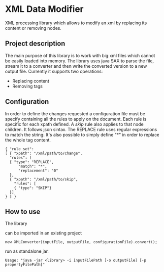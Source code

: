 # XML Data Modifier
XML processing library which allows to modify an xml by replacing its content or removing nodes.

Project description
------
The main purpose of this library is to work with big xml files which cannot be easily loaded into memory. The library uses java SAX to parse the file, stream it to a converter and then write the converted version to a new output file. Currently it supports two operations:
* Replacing content
* Removing tags 

Configuration
-----
In order to define the changes requested a configuration file must be specify containing all the rules to apply on the document. Each rule is specific for each xpath defined. A _skip_ rule also applies to that node children. It follows json sintax. The REPLACE rule uses regular expressions to match the string. It's also possible to simply define "*" in order to replace the whole tag content.

    { "rule_set": 
    [ { "xpath": "/xml/path/to/change",
      "rules": [ 
      { "type": "REPLACE",
          "match": "*",
          "replacement": "0"
      },
      { "xpath": "/xml/path/to/skip",
        "rules": [ 
        { "type": "SKIP"}
      }]
    } ] }

How to use
------
The library 

can be imported in an existing project 

    new XMLConverter(inputFile, outputFile, configurationFile).convert();
    
run as standalone jar.

    Usage: "java -jar <library> -i inputFilePath [-o outputFile] [-p propertyFilePath]"
